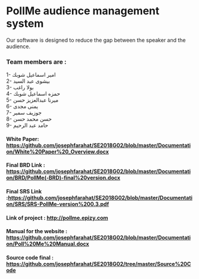 # PollMe audience management system 


 Our software is designed to reduce the gap between the speaker and the audience.


### Team members are : 
1- امير اسماعيل شوبك    
2- بيشوى عبد السيد    
3- بولا راغب   
4- حمزه اسماعيل شوبك   
5- ميرنا عبدالعزيز حسن       
6- يمنى مجدى   
7- جوزيف سمير    
8- حسن محمد حسن   
9- حامد عبد الرحيم   

#### White Paper: https://github.com/josephfarahat/SE2018G02/blob/master/Documentation/White%20Paper%20_Overview.docx
#### Final BRD Link : https://github.com/josephfarahat/SE2018G02/blob/master/Documentation/BRD/PollMe(-BRD)-final%20version.docx
#### Final SRS Link :https://github.com/josephfarahat/SE2018G02/blob/master/Documentation/SRS/SRS-PollMe-version%200.3.pdf
#### Link of project : http://pollme.epizy.com
#### Manual for the website : https://github.com/josephfarahat/SE2018G02/blob/master/Documentation/Poll%20Me%20Manual.docx
#### Source code final : https://github.com/josephfarahat/SE2018G02/tree/master/Source%20Code  
